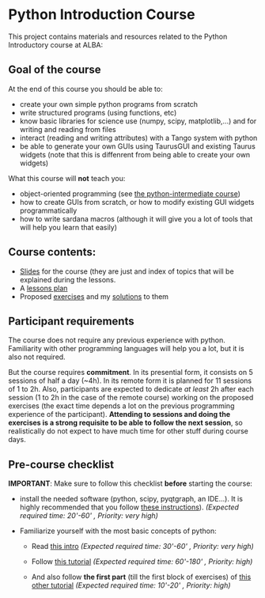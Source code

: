# Python Introduction Course

This project contains materials and resources related to the Python Introductory
course at ALBA:

## Goal of the course

At the end of this course you should be able to:

- create your own simple python programs from scratch
- write structured programs (using functions, etc)
- know basic libraries for science use (numpy, scipy, matplotlib,...) and for 
  writing and reading from files
- interact (reading and writing attributes) with a Tango system with python
- be able to generate your own GUIs using TaurusGUI and existing Taurus widgets 
  (note that this is diffenrent from being able to create your own widgets)

What this course will **not** teach you:

- object-oriented programming (see [the python-intermediate course](https://gitlab.com/alba-synchrotron/controls-section/pythoncourse-intermediate))
- how to create GUIs from scratch, or how to modify existing GUI widgets programmatically
- how to write sardana macros (although it will give you a lot of tools that will help you learn that easily)

## Course contents:

- [Slides](https://alba-synchrotron.gitlab.io/controls-section/pythoncourse-intro/) 
  for the course (they are just and index of topics that will be 
  explained during the lessons.
- A [lessons plan](lessons_plan_202004.md)
- Proposed [exercises](exercises) and my [solutions](exercises/cheat) to them


## Participant requirements

The course does not require any previous experience with python. Familiarity 
with other programming languages will help you a lot, but it is also not required.

But the course requires **commitment**. In its presential form, it consists on 
5 sessions of half a day (~4h). In its remote form it is planned for 11 sessions
of 1 to 2h. Also, participants are expected to dedicate *at least* 2h after each
session (1 to 2h in the case of the remote course) working on the proposed 
exercises (the exact time depends a lot on the previous programming experience 
of the participant). **Attending to sessions and doing the exercises is a 
strong requisite to be able to follow the next session**, 
so realistically do not expect to have much time for other stuff during course 
days.


## Pre-course checklist

**IMPORTANT**: Make sure to follow this checklist **before** starting the course:

- install the needed software (python, scipy, pyqtgraph, an IDE...). It is 
  highly recommended that you follow [these instructions](pre-course.md)). 
  *(Expected required time: 20'-60'  , Priority: very high)*

- Familiarize yourself with the most basic concepts of python:

  - Read [this intro](http://docs.python.org/3/tutorial/introduction.html)
    *(Expected required time: 30'-60'  , Priority: very high)*

  - Follow [this tutorial](http://introtopython.org/var_string_num.html)
    *(Expected required time: 60'-180'  , Priority: high)*

  - And also follow **the first part** (till the first block of exercises) of
    [this other tutorial](http://introtopython.org/lists_tuples.html)
    *(Expected required time: 10'-20' , Priority: high)*

